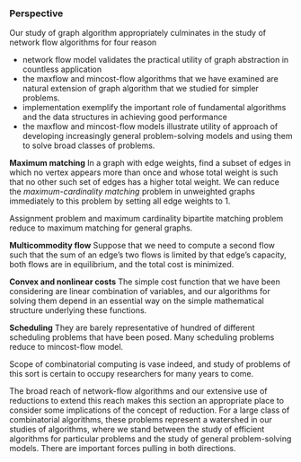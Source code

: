 ### Perspective

Our study of graph algorithm appropriately culminates in the study of network flow algorithms for four reason

- network flow model validates the practical utility of graph abstraction in countless application
- the maxflow and mincost-flow algorithms that we have examined are natural extension of graph algorithm that we studied for simpler problems.
- implementation exemplify the important role of fundamental algorithms and the data structures in achieving good performance
- the maxflow and mincost-flow models illustrate utility of approach of developing increasingly general problem-solving models and using them to solve broad classes of problems.

**Maximum matching** In a graph with edge weights, find a subset of edges in which no vertex appears more than once and whose total weight is such that no other such set of edges has a higher total weight. We can reduce the *maximum-cardinality matching* problem in unweighted graphs immediately to this problem by setting all edge weights to 1.

Assignment problem and maximum cardinality bipartite matching problem reduce to maximum matching for general graphs.

**Multicommodity flow** Suppose that we need to compute a second flow such that the sum of an edge’s two flows is limited by that edge’s capacity, both flows are in equilibrium, and the total cost is minimized.

**Convex and nonlinear costs** The simple cost function that we have been considering are linear combination of variables, and our algorithms for solving them depend in an essential way on the simple mathematical structure underlying these functions.

**Scheduling** They are barely representative of hundred of different scheduling problems that have been posed. Many scheduling problems reduce to mincost-flow model.

Scope of combinatorial computing is vase indeed, and study of problems of this sort is certain to occupy researchers for many years to come.

The broad reach of network-flow algorithms and our extensive use of reductions to extend this reach makes this section an appropriate place to consider some implications of the concept of reduction. For a large class of combinatorial algorithms, these problems represent a watershed in our studies of algorithms, where we stand between the study of efficient algorithms for particular problems and the study of general problem-solving models. There are important forces pulling in both directions.

